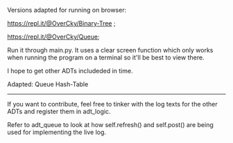 Versions adapted for running on browser:

https://repl.it/@OverCky/Binary-Tree ;

https://repl.it/@OverCky/Queue;

Run it through main.py. It uses a clear screen function which 
only works when running the program on a terminal so it'll be best to 
view there.

I hope to get other ADTs includeded in time.

Adapted:
	Queue
	Hash-Table

---------------------------------------

If you want to contribute, feel free to tinker with the log texts for the
other ADTs and register them in adt_logic.

Refer to adt_queue to look at how self.refresh() and self.post() are being used
for implementing the live log.
